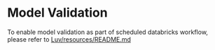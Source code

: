 # Model Validation
To enable model validation as part of scheduled databricks workflow, please refer to [Luv/resources/README.md](../resources/README.md)
